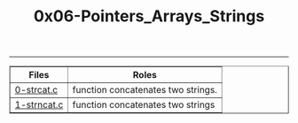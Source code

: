 <html>
<body>
<header>
<h1>0x06-Pointers_Arrays_Strings</h1>
</header>
<hr>
<section><p><table border="1"><tr><th><b>Files</b></th><th><b>Roles</b></th></tr>
<tr><td><a href="https://github.com/Kystar012/alx-low_level_programming/blob/master/0x06-pointers_arrays_strings/0-strcat.c">0-strcat.c</a></td><td>function  concatenates two strings.</td></tr>
<tr><td><a href="https://github.com/Kystar012/alx-low_level_programming/blob/master/0x06-pointers_arrays_strings/1-strncat.c">1-strncat.c </a></td><td>function concatenates two strings</td></tr>
